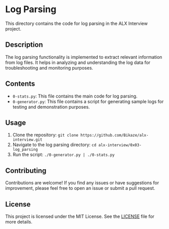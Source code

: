 # Log Parsing

This directory contains the code for log parsing in the ALX Interview project.

## Description

The log parsing functionality is implemented to extract relevant information from log files. It helps in analyzing and understanding the log data for troubleshooting and monitoring purposes.

## Contents

- `0-stats.py`: This file contains the main code for log parsing.
- `0-generator.py`: This file contains a script for generating sample logs for testing and demonstration purposes.

## Usage

1. Clone the repository: `git clone https://github.com/Bikaze/alx-interview.git`
2. Navigate to the log parsing directory: `cd alx-interview/0x03-log_parsing`
3. Run the script: `./0-generator.py | ./0-stats.py`

## Contributing

Contributions are welcome! If you find any issues or have suggestions for improvement, please feel free to open an issue or submit a pull request.

## License

This project is licensed under the MIT License. See the [LICENSE](LICENSE) file for more details.
